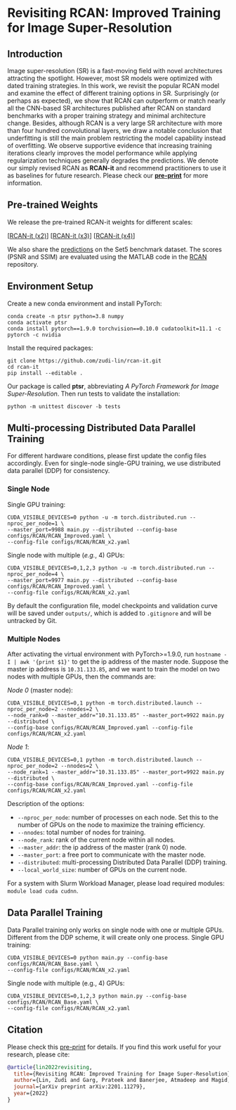# Revisiting RCAN: Improved Training for Image Super-Resolution

## Introduction

Image super-resolution (SR) is a fast-moving field with novel architectures attracting the spotlight. However, most SR models were optimized with dated training strategies. In this work, we revisit the popular RCAN model and examine the effect of different training options in SR. Surprisingly (or perhaps as expected), we show that RCAN can outperform or match nearly all the CNN-based SR architectures published after RCAN on standard benchmarks with a proper training strategy and minimal architecture change. Besides, although RCAN is a very large SR architecture with more than four hundred convolutional layers, we draw a notable conclusion that underfitting is still the main problem restricting the model capability instead of overfitting. We observe supportive evidence that increasing training iterations clearly improves the model performance while applying regularization techniques generally degrades the predictions. We denote our simply revised RCAN as **RCAN-it** and recommend practitioners to use it as baselines for future research. Please check our [**pre-print**](https://arxiv.org/abs/2201.11279) for more information.

## Pre-trained Weights

We release the pre-trained RCAN-it weights for different scales:

[[RCAN-it (x2)](https://drive.google.com/uc?export=download&id=1g7ch--BAgxc8L4p4ERoth-f_NbyPaWIt)] [[RCAN-it (x3)](https://drive.google.com/uc?export=download&id=1l0q0RfKMyfya8mDKDCmsIvg7XAoF40S-)] [[RCAN-it (x4)](https://drive.google.com/uc?export=download&id=1dDxpjTKtCILBONcEkcI8YAdcG3Nswgvk)]

We also share the [predictions](https://drive.google.com/uc?export=download&id=1aRGAttp2G4qY7WvcCXg2UbGUyklvWhXm) on the Set5 benchmark dataset. The scores (PSNR and SSIM) are evaluated using the MATLAB code in the [RCAN](https://github.com/yulunzhang/RCAN/blob/master/RCAN_TestCode/Evaluate_PSNR_SSIM.m) repository.

## Environment Setup

Create a new conda environment and install PyTorch:

```shell
conda create -n ptsr python=3.8 numpy
conda activate ptsr
conda install pytorch==1.9.0 torchvision==0.10.0 cudatoolkit=11.1 -c pytorch -c nvidia
```

Install the required packages:

```shell
git clone https://github.com/zudi-lin/rcan-it.git
cd rcan-it
pip install --editable .
```

Our package is called **ptsr**, abbreviating *A PyTorch Framework for Image Super-Resolution*. Then run tests to validate the installation:

```shell
python -m unittest discover -b tests
```

## Multi-processing Distributed Data Parallel Training

For different hardware conditions, please first update the config files accordingly. Even for single-node single-GPU training, we use distributed data parallel (DDP) for consistency.

### Single Node

Single GPU training:

```shell
CUDA_VISIBLE_DEVICES=0 python -u -m torch.distributed.run --nproc_per_node=1 \
--master_port=9988 main.py --distributed --config-base configs/RCAN/RCAN_Improved.yaml \
--config-file configs/RCAN/RCAN_x2.yaml
```

Single node with multiple (*e.g.*, 4) GPUs:

```shell
CUDA_VISIBLE_DEVICES=0,1,2,3 python -u -m torch.distributed.run --nproc_per_node=4 \
--master_port=9977 main.py --distributed --config-base configs/RCAN/RCAN_Improved.yaml \
--config-file configs/RCAN/RCAN_x2.yaml
```

By default the configuration file, model checkpoints and validation curve will be saved
under `outputs/`, which is added to `.gitignore` and will be untracked by Git.

### Multiple Nodes

After activating the virtual environment with PyTorch>=1.9.0, run `hostname -I | awk '{print $1}'` to get the ip address of the master node. Suppose the master ip address is `10.31.133.85`, and we want to train the model on two nodes with multiple GPUs, then the commands are:

*Node 0* (master node):

```shell
CUDA_VISIBLE_DEVICES=0,1 python -m torch.distributed.launch --nproc_per_node=2 --nnodes=2 \ 
--node_rank=0 --master_addr="10.31.133.85" --master_port=9922 main.py --distributed \
--config-base configs/RCAN/RCAN_Improved.yaml --config-file configs/RCAN/RCAN_x2.yaml
```

*Node 1*:

```shell
CUDA_VISIBLE_DEVICES=0,1 python -m torch.distributed.launch --nproc_per_node=2 --nnodes=2 \ 
--node_rank=1 --master_addr="10.31.133.85" --master_port=9922 main.py --distributed \
--config-base configs/RCAN/RCAN_Improved.yaml --config-file configs/RCAN/RCAN_x2.yaml
```

Description of the options:

- `--nproc_per_node`: number of processes on each node. Set this to the number of GPUs on the node to maximize the training efficiency.
- `--nnodes`: total number of nodes for training.
- `--node_rank`: rank of the current node within all nodes.
- `--master_addr`: the ip address of the master (rank 0) node.
- `--master_port`: a free port to communicate with the master node.
- `--distributed`: multi-processing Distributed Data Parallel (DDP) training.
- `--local_world_size`: number of GPUs on the current node.

For a system with Slurm Workload Manager, please load required modules: `module load cuda cudnn`.

## Data Parallel Training

Data Parallel training only works on single node with one or multiple GPUs. Different from
the DDP scheme, it will create only one process. Single GPU training:

```shell
CUDA_VISIBLE_DEVICES=0 python main.py --config-base configs/RCAN/RCAN_Base.yaml \
--config-file configs/RCAN/RCAN_x2.yaml
```

Single node with multiple (e.g., 4) GPUs:

```shell
CUDA_VISIBLE_DEVICES=0,1,2,3 python main.py --config-base configs/RCAN/RCAN_Base.yaml \
--config-file configs/RCAN/RCAN_x2.yaml
```

## Citation

Please check this [pre-print](https://arxiv.org/abs/2201.11279) for details. If you find this work useful for your research, please cite:

```bibtex
@article{lin2022revisiting,
  title={Revisiting RCAN: Improved Training for Image Super-Resolution},
  author={Lin, Zudi and Garg, Prateek and Banerjee, Atmadeep and Magid, Salma Abdel and Sun, Deqing and Zhang, Yulun and Van Gool, Luc and Wei, Donglai and Pfister, Hanspeter},
  journal={arXiv preprint arXiv:2201.11279},
  year={2022}
}
```
